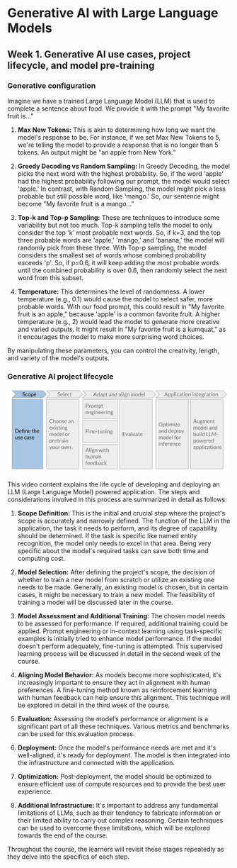 # Generative AI with Large Language Models

## Week 1. Generative AI use cases, project lifecycle, and model pre-training

### Generative configuration

Imagine we have a trained Large Language Model (LLM) that is used to complete a
sentence about food. We provide it with the prompt "My favorite fruit is..."

1. **Max New Tokens:** This is akin to determining how long we want the model's
   response to be. For instance, if we set Max New Tokens to 5, we're telling
   the model to provide a response that is no longer than 5 tokens. An output
   might be "an apple from New York."

2. **Greedy Decoding vs Random Sampling:** In Greedy Decoding, the model picks
   the next word with the highest probability. So, if the word 'apple' had the
   highest probability following our prompt, the model would select 'apple.' In
   contrast, with Random Sampling, the model might pick a less probable but
   still possible word, like 'mango.' So, our sentence might become "My favorite
   fruit is a mango..."

3. **Top-k and Top-p Sampling:** These are techniques to introduce some
   variability but not too much. Top-k sampling tells the model to only consider
   the top 'k' most probable next words. So, if k=3, and the top three probable
   words are 'apple,' 'mango,' and 'banana,' the model will randomly pick from
   these three. With Top-p sampling, the model considers the smallest set of
   words whose combined probability exceeds 'p'. So, if p=0.6, it will keep
   adding the most probable words until the combined probability is over 0.6,
   then randomly select the next word from this subset.

4. **Temperature:** This determines the level of randomness. A lower temperature
   (e.g., 0.1) would cause the model to select safer, more probable words. With
   our food prompt, this could result in "My favorite fruit is an apple,"
   because 'apple' is a common favorite fruit. A higher temperature (e.g., 2)
   would lead the model to generate more creative and varied outputs. It might
   result in "My favorite fruit is a kumquat," as it encourages the model to
   make more surprising word choices.

By manipulating these parameters, you can control the creativity, length, and
variety of the model's outputs.

### Generative AI project lifecycle

![Generative AI project lifecycle](./assets/week-1/generative-ai-project-lifecycle.png)

This video content explains the life cycle of developing and deploying an LLM (Large Language Model) powered application. The steps and considerations involved in this process are summarized in detail as follows:

1. **Scope Definition:** This is the initial and crucial step where the project's scope is accurately and narrowly defined. The function of the LLM in the application, the task it needs to perform, and its degree of capability should be determined. If the task is specific like named entity recognition, the model only needs to excel in that area. Being very specific about the model's required tasks can save both time and computing cost.

2. **Model Selection:** After defining the project's scope, the decision of whether to train a new model from scratch or utilize an existing one needs to be made. Generally, an existing model is chosen, but in certain cases, it might be necessary to train a new model. The feasibility of training a model will be discussed later in the course.

3. **Model Assessment and Additional Training:** The chosen model needs to be assessed for performance. If required, additional training could be applied. Prompt engineering or in-context learning using task-specific examples is initially tried to enhance model performance. If the model doesn't perform adequately, fine-tuning is attempted. This supervised learning process will be discussed in detail in the second week of the course.

4. **Aligning Model Behavior:** As models become more sophisticated, it's increasingly important to ensure they act in alignment with human preferences. A fine-tuning method known as reinforcement learning with human feedback can help ensure this alignment. This technique will be explored in detail in the third week of the course.

5. **Evaluation:** Assessing the model’s performance or alignment is a significant part of all these techniques. Various metrics and benchmarks can be used for this evaluation process.

6. **Deployment:** Once the model's performance needs are met and it's well-aligned, it's ready for deployment. The model is then integrated into the infrastructure and connected with the application.

7. **Optimization:** Post-deployment, the model should be optimized to ensure efficient use of compute resources and to provide the best user experience.

8. **Additional Infrastructure:** It's important to address any fundamental limitations of LLMs, such as their tendency to fabricate information or their limited ability to carry out complex reasoning. Certain techniques can be used to overcome these limitations, which will be explored towards the end of the course.

Throughout the course, the learners will revisit these stages repeatedly as they delve into the specifics of each step.
